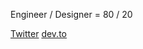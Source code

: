 
Engineer / Designer = 80 / 20

[Twitter](https://twitter.com/ku6ryo) [dev.to](https://dev.to/ku6ryo)
